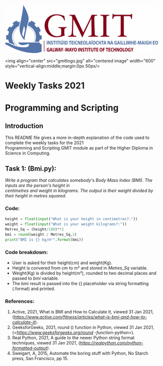 
![ScreenShot](gmitlogo.jpg)

<img align="center" src="gmitlogo.jpg" alt="centered image" width="600" style="vertical-align:middle;margin:0px 50px/>




# Weekly Tasks 2021
# Programming and Scripting


## Introduction
This README file gives a more in-depth explanation of the code used to complete the weekly tasks for the 2021  
Programming and Scripting GMIT module as part of the Higher Diploma in Science in Computing.



## Task 1: (Bmi.py):
*Write a program that calculates somebody's Body Mass Index (BMI). The inputs are the person's height in   
centimetres and weight in kilograms. The output is their weight divided by their height in metres squared.* 



### Code:
``` Python
height = float(input("What is your height in centimetres?:"))  
weight = float(input("What is your weight kilograms?:"))  
Metres_Sq = (height/100)**2  
bmi = round(weight / Metres_Sq,2)  
print("BMI is {} kg/m²".format(bmi))  
```


### Code breakdown:
- User is asked for their height(cm) and weight(Kg).
- Height is convered from cm to m² and stored in *Metres_Sq* variable.
- Weight(Kg) is divided by height(m²), rounded to two decimal places and passed to *bmi* variable.
- The bmi result is passed into the {} placeholder via string formatting (.format) and printed.




### References:
1.	Active, 2021, What is BMI and How to Calculate It, viewed 31 Jan 2021, (*<https://www.active.com/fitness/articles/what-is-bmi-and-how-to-calculate-it>*).
2.	GeeksforGeeks, 2021, round () function in Python, viewed 31 Jan 2021, (*<https://www.geeksforgeeks.org/round  -function-python>*).
3.	Real Python, 2021, A guide to the newer Python string format techniques, viewed 31 Jan 2021, (*<https://realpython.com/python-formatted-output>)*.
4.	Sweigart, A, 2015, Automate the boring stuff with Python, No Starch press, San Francisco, pp 15.
